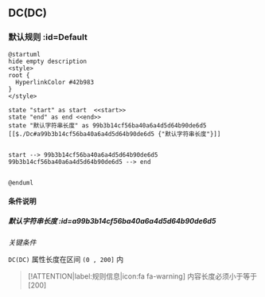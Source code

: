 ## DC(DC) <!-- {docsify-ignore-all} -->

   

### 默认规则 :id=Default

```plantuml
@startuml
hide empty description
<style>
root {
  HyperlinkColor #42b983
}
</style>

state "start" as start  <<start>>
state "end" as end <<end>>
state "默认字符串长度" as 99b3b14cf56ba40a6a4d5d64b90de6d5 [[$./Dc#a99b3b14cf56ba40a6a4d5d64b90de6d5 {"默认字符串长度"}]]


start --> 99b3b14cf56ba40a6a4d5d64b90de6d5 
99b3b14cf56ba40a6a4d5d64b90de6d5 --> end 


@enduml
```

#### 条件说明

##### 默认字符串长度 :id=a99b3b14cf56ba40a6a4d5d64b90de6d5


*关键条件*


`DC(DC)` 属性长度在区间 `(0 , 200]` 内

> [!ATTENTION|label:规则信息|icon:fa fa-warning]
> 内容长度必须小于等于[200]







